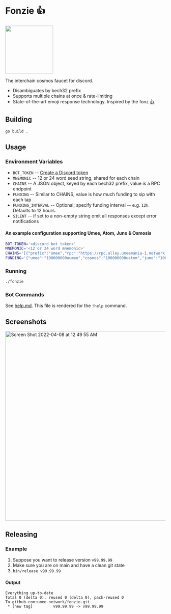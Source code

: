 # Fonzie 👍 
<img width=150 src="https://c.tenor.com/VOblnhsOkY4AAAAd/thumbs-up-smug.gif">

The interchain cosmos faucet for discord.

* Disambiguates by bech32 prefix
* Supports multiple chains at once & rate-limiting
* State-of-the-art emoji response technology. Inspired by the fonz [👍](https://en.wikipedia.org/wiki/Fonzie)

## Building
```bash
go build .
```

## Usage

### Environment Variables

* `BOT_TOKEN`        -- [Create a Discord token](https://github.com/reactiflux/discord-irc/wiki/Creating-a-discord-bot-&-getting-a-token)
* `MNEMONIC`         -- 12 or 24 word seed string, shared for each chain
* `CHAINS`           -- A JSON object, keyed by each bech32 prefix, value is a RPC endpoint
* `FUNDING`          -- Similar to CHAINS, value is how much funding to sip with each tap
* `FUNDING_INTERVAL` -- Optional; specify funding interval -- e.g. `12h`. Defaults to 12 hours.
* `SILENT`           -- if set to a non-empty string omit all responses except error notifications

#### An example configuration supporting Umee, Atom, Juno & Osmosis

```bash
BOT_TOKEN='<discord bot token>'
MNEMONIC='<12 or 24 word mnemonic>'
CHAINS='[{"prefix":"umee","rpc":"https://rpc.alley.umeemania-1.network.umee.cc:443"},{"prefix":"cosmos","rpc":"https://rpc.flash.gaia-umeemania-1.network.umee.cc:443"},{"prefix":"juno","rpc":"https://rpc.section.juno-umeemania-1.network.umee.cc:443"},{"prefix":"osmo","rpc":"https://rpc.wall.osmosis-umeemania-1.network.umee.cc:443"}]'
FUNDING='{"umee":"100000000uumee","cosmos":"100000000uatom","juno":"100000000ujuno","osmo":"100000000uosmo"}'
```

### Running

```bash
./fonzie
```

### Bot Commands

See [help.md](help.md).  This file is rendered for the `!help` command.

## Screenshots

<img width="596" alt="Screen Shot 2022-04-08 at 12 49 55 AM" src="https://user-images.githubusercontent.com/42952/162380395-81da39af-f88c-4579-a02a-3188a886be90.png">

## Releasing

### Example
1. Suppose you want to release version `v99.99.99`
2. Make sure you are on main and have a clean git state
3. `bin/release v99.99.99`

#### Output
```
Everything up-to-date
Total 0 (delta 0), reused 0 (delta 0), pack-reused 0
To github.com:umee-network/fonzie.git
 * [new tag]         v99.99.99 -> v99.99.99
```

